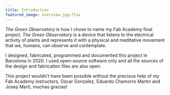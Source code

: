 ```yaml
---
title: Introduction
featured_image: overview.jpg:flux
---
```


*The Green Observatory* is how I chose to name my Fab Academy final project. *The Green Observatory* is a device that listens to the electrical activity of plants and represents it with a physical and meditative movement that we, humans, can observe and contemplate.

I designed, fabricated, programmed and documented this project in Barcelona in 2020. I used open-source software only and all the sources of the design and fabrication files are also open.

This project wouldn't have been possible without the precious help of my Fab Academy instructors, Oscar Gonzalez, Eduardo Chamorro Martin and Josep Martí, muchas gracias!